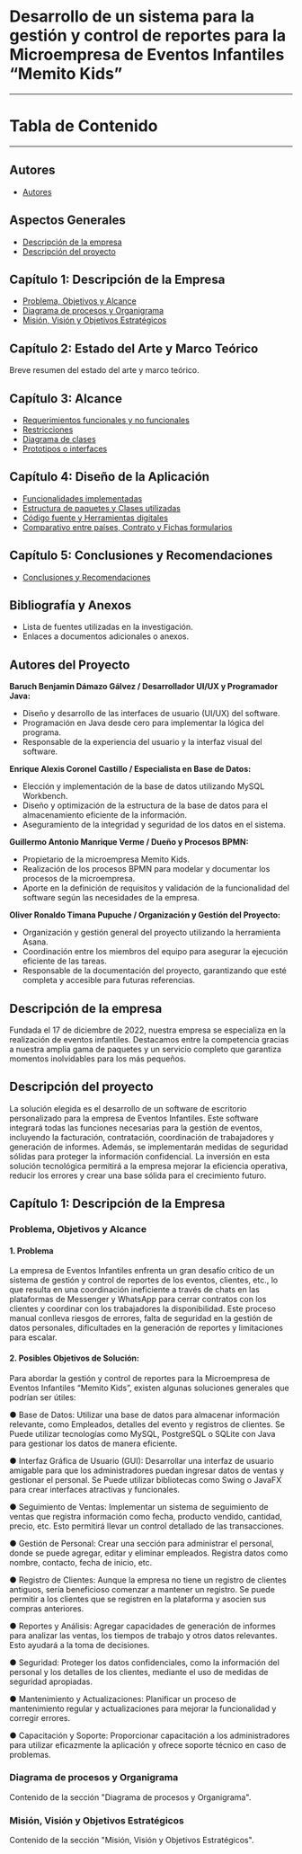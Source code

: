 # Desarrollo de un sistema para la gestión y control de reportes para la Microempresa de Eventos Infantiles “Memito Kids”
---
# Tabla de Contenido
---
## Autores
- [Autores](#autores-del-proyecto)

## Aspectos Generales
- [Descripción de la empresa](#descripción-de-la-empresa)
- [Descripción del proyecto](#descripción-del-proyecto)

## Capítulo 1: Descripción de la Empresa
- [Problema, Objetivos y Alcance](#problema-objetivos-y-alcance)
- [Diagrama de procesos y Organigrama](#diagrama-de-procesos-y-organigrama)
- [Misión, Visión y Objetivos Estratégicos](#misi%C3%B3n-visi%C3%B3n-y-objetivos-estrat%C3%A9gicos)

## Capítulo 2: Estado del Arte y Marco Teórico
Breve resumen del estado del arte y marco teórico.

## Capítulo 3: Alcance
- [Requerimientos funcionales y no funcionales](#requerimientos-funcionales-y-no-funcionales)
- [Restricciones](#restricciones)
- [Diagrama de clases](#diagrama-de-clases)
- [Prototipos o interfaces](#prototipos-o-interfaces)

## Capítulo 4: Diseño de la Aplicación
- [Funcionalidades implementadas](#funcionalidades-implementadas)
- [Estructura de paquetes y Clases utilizadas](#estructura-de-paquetes-y-clases-utilizadas)
- [Código fuente y Herramientas digitales](#c%C3%B3digo-fuente-y-herramientas-digitales)
- [Comparativo entre países, Contrato y Fichas formularios](#comparativo-entre-pa%C3%ADses-contrato-y-fichas-formularios)

## Capítulo 5: Conclusiones y Recomendaciones
- [Conclusiones y Recomendaciones](#conclusiones-y-recomendaciones)

## Bibliografía y Anexos
- Lista de fuentes utilizadas en la investigación.
- Enlaces a documentos adicionales o anexos.

## Autores del Proyecto

**Baruch Benjamin Dámazo Gálvez / Desarrollador UI/UX y Programador Java:**
- Diseño y desarrollo de las interfaces de usuario (UI/UX) del software.
- Programación en Java desde cero para implementar la lógica del programa.
- Responsable de la experiencia del usuario y la interfaz visual del software.

**Enrique Alexis Coronel Castillo / Especialista en Base de Datos:**
- Elección y implementación de la base de datos utilizando MySQL Workbench.
- Diseño y optimización de la estructura de la base de datos para el almacenamiento eficiente de la información.
- Aseguramiento de la integridad y seguridad de los datos en el sistema.

**Guillermo Antonio Manrique Verme / Dueño y Procesos BPMN:**
- Propietario de la microempresa Memito Kids.
- Realización de los procesos BPMN para modelar y documentar los procesos de la microempresa.
- Aporte en la definición de requisitos y validación de la funcionalidad del software según las necesidades de la empresa.

**Oliver Ronaldo Timana Pupuche / Organización y Gestión del Proyecto:**
- Organización y gestión general del proyecto utilizando la herramienta Asana.
- Coordinación entre los miembros del equipo para asegurar la ejecución eficiente de las tareas.
- Responsable de la documentación del proyecto, garantizando que esté completa y accesible para futuras referencias.

## Descripción de la empresa
Fundada el 17 de diciembre de 2022, nuestra empresa se especializa en la realización de eventos infantiles. Destacamos entre la competencia gracias a nuestra amplia gama de paquetes y un servicio completo que garantiza momentos inolvidables para los más pequeños.

## Descripción del proyecto
La solución elegida es el desarrollo de un software de escritorio personalizado para la empresa de Eventos Infantiles. Este software integrará todas las funciones necesarias para la gestión de eventos, incluyendo la facturación, contratación, coordinación de trabajadores y generación de informes. Además, se implementarán medidas de seguridad sólidas para proteger la información confidencial. La inversión en esta solución tecnológica permitirá a la empresa mejorar la eficiencia operativa, reducir los errores y crear una base sólida para el crecimiento futuro.

## Capítulo 1: Descripción de la Empresa

### Problema, Objetivos y Alcance
#### 1. Problema
La empresa de Eventos Infantiles enfrenta un gran desafío crítico de un sistema de gestión y control de reportes de los eventos, clientes, etc., lo que resulta en una coordinación ineficiente a través de chats en las plataformas de Messenger y WhatsApp para cerrar contratos con los clientes y coordinar con los trabajadores la disponibilidad. Este proceso manual conlleva riesgos de errores, falta de seguridad en la gestión de datos personales, dificultades en la generación de reportes y limitaciones para escalar.
#### 2. Posibles Objetivos de Solución:
Para abordar la gestión y control de reportes para la Microempresa de Eventos Infantiles “Memito Kids”, existen algunas soluciones generales que podrían ser útiles:

●	Base de Datos: Utilizar una base de datos para almacenar información relevante, como Empleados, detalles del evento y registros de clientes. Se Puede utilizar tecnologías como MySQL, PostgreSQL o SQLite con Java para gestionar los datos de manera eficiente.

●	Interfaz Gráfica de Usuario (GUI): Desarrollar una interfaz de usuario amigable para que los administradores puedan ingresar datos de ventas y gestionar el personal. Se Puede utilizar bibliotecas como Swing o JavaFX para crear interfaces atractivas y funcionales.

●	Seguimiento de Ventas: Implementar un sistema de seguimiento de ventas que registra información como fecha, producto vendido, cantidad, precio, etc. Esto permitirá llevar un control detallado de las transacciones.

●	Gestión de Personal: Crear una sección para administrar el personal, donde se puede agregar, editar y eliminar empleados. Registra datos como nombre, contacto, fecha de inicio, etc.

●	Registro de Clientes: Aunque la empresa no tiene un registro de clientes antiguos, sería beneficioso comenzar a mantener un registro. Se puede permitir a los clientes que se registren en la plataforma y asocien sus compras anteriores.

●	Reportes y Análisis: Agregar capacidades de generación de informes para analizar las ventas, los tiempos de trabajo y otros datos relevantes. Esto ayudará a la toma de decisiones.

●	Seguridad: Proteger los datos confidenciales, como la información del personal y los detalles de los clientes, mediante el uso de medidas de seguridad apropiadas.

●	Mantenimiento y Actualizaciones: Planificar un proceso de mantenimiento regular y actualizaciones para mejorar la funcionalidad y corregir errores.

●	Capacitación y Soporte: Proporcionar capacitación a los administradores para utilizar eficazmente la aplicación y ofrece soporte técnico en caso de problemas.

### Diagrama de procesos y Organigrama
Contenido de la sección "Diagrama de procesos y Organigrama".

### Misión, Visión y Objetivos Estratégicos
Contenido de la sección "Misión, Visión y Objetivos Estratégicos".

